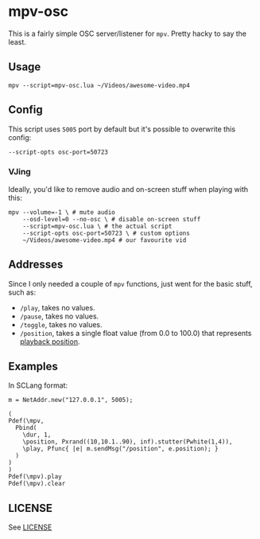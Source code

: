# mpv-osc

This is a fairly simple OSC server/listener for `mpv`. Pretty hacky to say the least.

## Usage

```
mpv --script=mpv-osc.lua ~/Videos/awesome-video.mp4
```

## Config

This script uses `5005` port by default but it's possible to overwrite this config:

```
--script-opts osc-port=50723
```

### VJing

Ideally, you'd like to remove audio and on-screen stuff when playing with this:

```
mpv --volume=-1 \ # mute audio
    --osd-level=0 --no-osc \ # disable on-screen stuff
    --script=mpv-osc.lua \ # the actual script
    --script-opts osc-port=50723 \ # custom options
    ~/Videos/awesome-video.mp4 # our favourite vid
```

## Addresses

Since I only needed a couple of `mpv` functions, just went for the basic stuff, such as:

* `/play`, takes no values.
* `/pause`, takes no values.
* `/toggle`, takes no values.
* `/position`, takes a single float value (from 0.0 to 100.0) that represents [playback position](https://mpv.io/manual/master/#command-interface-[relative|absolute|absolute-percent|relative-percent|exact|keyframes]).

## Examples

In SCLang format:

```
m = NetAddr.new("127.0.0.1", 5005);

(
Pdef(\mpv,
  Pbind(
    \dur, 1,
    \position, Pxrand((10,10.1..90), inf).stutter(Pwhite(1,4)),
    \play, Pfunc{ |e| m.sendMsg("/position", e.position); }
  )
)
)
Pdef(\mpv).play
Pdef(\mpv).clear
```


## LICENSE

See [LICENSE](LICENSE)
